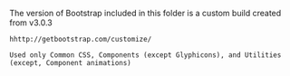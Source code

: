 
The version of Bootstrap included in this folder is a custom build created from v3.0.3

    hhttp://getbootstrap.com/customize/

    Used only Common CSS, Components (except Glyphicons), and Utilities (except, Component animations)
